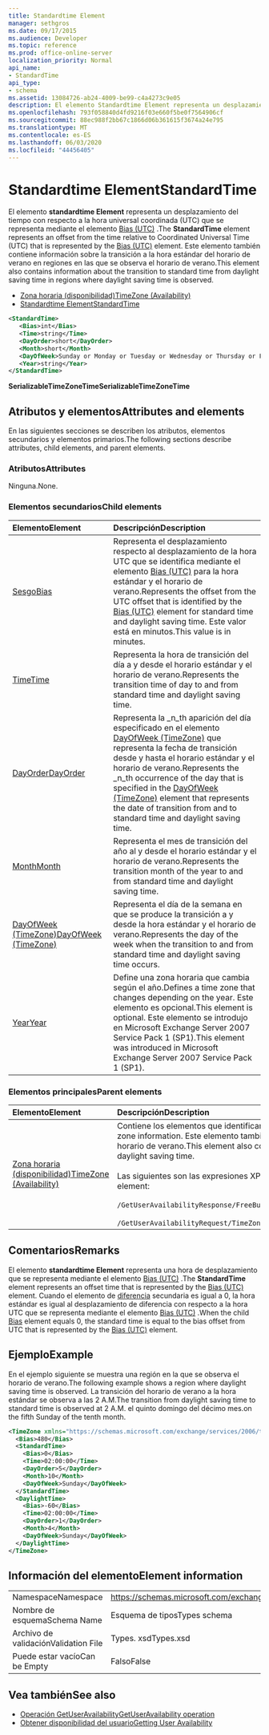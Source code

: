 ```yaml
---
title: Standardtime Element
manager: sethgros
ms.date: 09/17/2015
ms.audience: Developer
ms.topic: reference
ms.prod: office-online-server
localization_priority: Normal
api_name:
- StandardTime
api_type:
- schema
ms.assetid: 13084726-ab24-4009-be99-c4a4273c9e05
description: El elemento Standardtime Element representa un desplazamiento del tiempo con respecto a la hora universal coordinada (UTC) que se representa mediante el elemento Bias (UTC). Este elemento también contiene información sobre la transición a la hora estándar del horario de verano en regiones en las que se observa el horario de verano.
ms.openlocfilehash: 793f058840d4fd9216f03e660f5be0f7564906cf
ms.sourcegitcommit: 88ec988f2bb67c1866d06b361615f3674a24e795
ms.translationtype: MT
ms.contentlocale: es-ES
ms.lasthandoff: 06/03/2020
ms.locfileid: "44456405"
---
```

# <a name="standardtime"></a><span data-ttu-id="8b3c2-104">Standardtime Element</span><span class="sxs-lookup"><span data-stu-id="8b3c2-104">StandardTime</span></span>

<span data-ttu-id="8b3c2-105">El elemento **standardtime Element** representa un desplazamiento del tiempo con respecto a la hora universal coordinada (UTC) que se representa mediante el elemento [Bias (UTC)](bias-utc.md) .</span><span class="sxs-lookup"><span data-stu-id="8b3c2-105">The **StandardTime** element represents an offset from the time relative to Coordinated Universal Time (UTC) that is represented by the [Bias (UTC)](bias-utc.md) element.</span></span> <span data-ttu-id="8b3c2-106">Este elemento también contiene información sobre la transición a la hora estándar del horario de verano en regiones en las que se observa el horario de verano.</span><span class="sxs-lookup"><span data-stu-id="8b3c2-106">This element also contains information about the transition to standard time from daylight saving time in regions where daylight saving time is observed.</span></span> 
  
- [<span data-ttu-id="8b3c2-107">Zona horaria (disponibilidad)</span><span class="sxs-lookup"><span data-stu-id="8b3c2-107">TimeZone (Availability)</span></span>](timezone-availability.md)
- [<span data-ttu-id="8b3c2-108">Standardtime Element</span><span class="sxs-lookup"><span data-stu-id="8b3c2-108">StandardTime</span></span>](standardtime.md)
  
```xml
<StandardTime>
   <Bias>int</Bias>
   <Time>string</Time>
   <DayOrder>short</DayOrder>
   <Month>short</Month>
   <DayOfWeek>Sunday or Monday or Tuesday or Wednesday or Thursday or Friday or Saturday</DayOfWeek>
   <Year>string</Year>
</StandardTime>
```

 <span data-ttu-id="8b3c2-109">**SerializableTimeZoneTime**</span><span class="sxs-lookup"><span data-stu-id="8b3c2-109">**SerializableTimeZoneTime**</span></span>
## <a name="attributes-and-elements"></a><span data-ttu-id="8b3c2-110">Atributos y elementos</span><span class="sxs-lookup"><span data-stu-id="8b3c2-110">Attributes and elements</span></span>

<span data-ttu-id="8b3c2-111">En las siguientes secciones se describen los atributos, elementos secundarios y elementos primarios.</span><span class="sxs-lookup"><span data-stu-id="8b3c2-111">The following sections describe attributes, child elements, and parent elements.</span></span>
  
### <a name="attributes"></a><span data-ttu-id="8b3c2-112">Atributos</span><span class="sxs-lookup"><span data-stu-id="8b3c2-112">Attributes</span></span>

<span data-ttu-id="8b3c2-113">Ninguna.</span><span class="sxs-lookup"><span data-stu-id="8b3c2-113">None.</span></span>
  
### <a name="child-elements"></a><span data-ttu-id="8b3c2-114">Elementos secundarios</span><span class="sxs-lookup"><span data-stu-id="8b3c2-114">Child elements</span></span>

|<span data-ttu-id="8b3c2-115">**Elemento**</span><span class="sxs-lookup"><span data-stu-id="8b3c2-115">**Element**</span></span>|<span data-ttu-id="8b3c2-116">**Descripción**</span><span class="sxs-lookup"><span data-stu-id="8b3c2-116">**Description**</span></span>|
|:-----|:-----|
|[<span data-ttu-id="8b3c2-117">Sesgo</span><span class="sxs-lookup"><span data-stu-id="8b3c2-117">Bias</span></span>](bias.md) <br/> |<span data-ttu-id="8b3c2-118">Representa el desplazamiento respecto al desplazamiento de la hora UTC que se identifica mediante el elemento [Bias (UTC)](bias-utc.md) para la hora estándar y el horario de verano.</span><span class="sxs-lookup"><span data-stu-id="8b3c2-118">Represents the offset from the UTC offset that is identified by the [Bias (UTC)](bias-utc.md) element for standard time and daylight saving time.</span></span> <span data-ttu-id="8b3c2-119">Este valor está en minutos.</span><span class="sxs-lookup"><span data-stu-id="8b3c2-119">This value is in minutes.</span></span>  <br/> |
|[<span data-ttu-id="8b3c2-120">Time</span><span class="sxs-lookup"><span data-stu-id="8b3c2-120">Time</span></span>](time.md) <br/> |<span data-ttu-id="8b3c2-121">Representa la hora de transición del día a y desde el horario estándar y el horario de verano.</span><span class="sxs-lookup"><span data-stu-id="8b3c2-121">Represents the transition time of day to and from standard time and daylight saving time.</span></span>  <br/> |
|[<span data-ttu-id="8b3c2-122">DayOrder</span><span class="sxs-lookup"><span data-stu-id="8b3c2-122">DayOrder</span></span>](dayorder.md) <br/> |<span data-ttu-id="8b3c2-123">Representa la _n_th aparición del día especificado en el elemento [DayOfWeek (TimeZone)](dayofweek-timezone.md) que representa la fecha de transición desde y hasta el horario estándar y el horario de verano.</span><span class="sxs-lookup"><span data-stu-id="8b3c2-123">Represents the  _n_th occurrence of the day that is specified in the [DayOfWeek (TimeZone)](dayofweek-timezone.md) element that represents the date of transition from and to standard time and daylight saving time.</span></span>  <br/> |
|[<span data-ttu-id="8b3c2-124">Month</span><span class="sxs-lookup"><span data-stu-id="8b3c2-124">Month</span></span>](month.md) <br/> |<span data-ttu-id="8b3c2-125">Representa el mes de transición del año al y desde el horario estándar y el horario de verano.</span><span class="sxs-lookup"><span data-stu-id="8b3c2-125">Represents the transition month of the year to and from standard time and daylight saving time.</span></span>  <br/> |
|[<span data-ttu-id="8b3c2-126">DayOfWeek (TimeZone)</span><span class="sxs-lookup"><span data-stu-id="8b3c2-126">DayOfWeek (TimeZone)</span></span>](dayofweek-timezone.md) <br/> |<span data-ttu-id="8b3c2-127">Representa el día de la semana en que se produce la transición a y desde la hora estándar y el horario de verano.</span><span class="sxs-lookup"><span data-stu-id="8b3c2-127">Represents the day of the week when the transition to and from standard time and daylight saving time occurs.</span></span>  <br/> |
|[<span data-ttu-id="8b3c2-128">Year</span><span class="sxs-lookup"><span data-stu-id="8b3c2-128">Year</span></span>](year.md) <br/> |<span data-ttu-id="8b3c2-129">Define una zona horaria que cambia según el año.</span><span class="sxs-lookup"><span data-stu-id="8b3c2-129">Defines a time zone that changes depending on the year.</span></span> <span data-ttu-id="8b3c2-130">Este elemento es opcional.</span><span class="sxs-lookup"><span data-stu-id="8b3c2-130">This element is optional.</span></span> <span data-ttu-id="8b3c2-131">Este elemento se introdujo en Microsoft Exchange Server 2007 Service Pack 1 (SP1).</span><span class="sxs-lookup"><span data-stu-id="8b3c2-131">This element was introduced in Microsoft Exchange Server 2007 Service Pack 1 (SP1).</span></span>  <br/> |
   
### <a name="parent-elements"></a><span data-ttu-id="8b3c2-132">Elementos principales</span><span class="sxs-lookup"><span data-stu-id="8b3c2-132">Parent elements</span></span>

|<span data-ttu-id="8b3c2-133">**Elemento**</span><span class="sxs-lookup"><span data-stu-id="8b3c2-133">**Element**</span></span>|<span data-ttu-id="8b3c2-134">**Descripción**</span><span class="sxs-lookup"><span data-stu-id="8b3c2-134">**Description**</span></span>|
|:-----|:-----|
|[<span data-ttu-id="8b3c2-135">Zona horaria (disponibilidad)</span><span class="sxs-lookup"><span data-stu-id="8b3c2-135">TimeZone (Availability)</span></span>](timezone-availability.md) <br/> | <span data-ttu-id="8b3c2-136">Contiene los elementos que identifican la información de la zona horaria.</span><span class="sxs-lookup"><span data-stu-id="8b3c2-136">Contains elements that identify time zone information.</span></span> <span data-ttu-id="8b3c2-137">Este elemento también contiene información sobre la transición entre el horario estándar y el horario de verano.</span><span class="sxs-lookup"><span data-stu-id="8b3c2-137">This element also contains information about the transition between standard time and daylight saving time.</span></span> <br/><br/><span data-ttu-id="8b3c2-138">Las siguientes son las expresiones XPath de este elemento:</span><span class="sxs-lookup"><span data-stu-id="8b3c2-138">The following are the XPath expressions to this element:</span></span> <br/> <br/>  `/GetUserAvailabilityResponse/FreeBusyResponseArray/FreeBusyResponse/FreeBusyView/WorkingHours/TimeZone` <br/> <br/> `/GetUserAvailabilityRequest/TimeZone` <br/> |
   
## <a name="remarks"></a><span data-ttu-id="8b3c2-139">Comentarios</span><span class="sxs-lookup"><span data-stu-id="8b3c2-139">Remarks</span></span>

<span data-ttu-id="8b3c2-140">El elemento **standardtime Element** representa una hora de desplazamiento que se representa mediante el elemento [Bias (UTC)](bias-utc.md) .</span><span class="sxs-lookup"><span data-stu-id="8b3c2-140">The **StandardTime** element represents an offset time that is represented by the [Bias (UTC)](bias-utc.md) element.</span></span> <span data-ttu-id="8b3c2-141">Cuando el elemento de [diferencia](bias.md) secundaria es igual a 0, la hora estándar es igual al desplazamiento de diferencia con respecto a la hora UTC que se representa mediante el elemento [Bias (UTC)](bias-utc.md) .</span><span class="sxs-lookup"><span data-stu-id="8b3c2-141">When the child [Bias](bias.md) element equals 0, the standard time is equal to the bias offset from UTC that is represented by the [Bias (UTC)](bias-utc.md) element.</span></span> 
  
## <a name="example"></a><span data-ttu-id="8b3c2-142">Ejemplo</span><span class="sxs-lookup"><span data-stu-id="8b3c2-142">Example</span></span>

<span data-ttu-id="8b3c2-143">En el ejemplo siguiente se muestra una región en la que se observa el horario de verano.</span><span class="sxs-lookup"><span data-stu-id="8b3c2-143">The following example shows a region where daylight saving time is observed.</span></span> <span data-ttu-id="8b3c2-144">La transición del horario de verano a la hora estándar se observa a las 2 A.M.</span><span class="sxs-lookup"><span data-stu-id="8b3c2-144">The transition from daylight saving time to standard time is observed at 2 A.M.</span></span> <span data-ttu-id="8b3c2-145">el quinto domingo del décimo mes.</span><span class="sxs-lookup"><span data-stu-id="8b3c2-145">on the fifth Sunday of the tenth month.</span></span>
  
```xml
<TimeZone xmlns="https://schemas.microsoft.com/exchange/services/2006/types">
  <Bias>480</Bias>
  <StandardTime>
    <Bias>0</Bias>
    <Time>02:00:00</Time>
    <DayOrder>5</DayOrder>
    <Month>10</Month>
    <DayOfWeek>Sunday</DayOfWeek>
  </StandardTime>
  <DaylightTime>
    <Bias>-60</Bias>
    <Time>02:00:00</Time>
    <DayOrder>1</DayOrder>
    <Month>4</Month>
    <DayOfWeek>Sunday</DayOfWeek>
  </DaylightTime>
</TimeZone>
```

## <a name="element-information"></a><span data-ttu-id="8b3c2-146">Información del elemento</span><span class="sxs-lookup"><span data-stu-id="8b3c2-146">Element information</span></span>

|||
|:-----|:-----|
|<span data-ttu-id="8b3c2-147">Namespace</span><span class="sxs-lookup"><span data-stu-id="8b3c2-147">Namespace</span></span>  <br/> |https://schemas.microsoft.com/exchange/services/2006/types  <br/> |
|<span data-ttu-id="8b3c2-148">Nombre de esquema</span><span class="sxs-lookup"><span data-stu-id="8b3c2-148">Schema Name</span></span>  <br/> |<span data-ttu-id="8b3c2-149">Esquema de tipos</span><span class="sxs-lookup"><span data-stu-id="8b3c2-149">Types schema</span></span>  <br/> |
|<span data-ttu-id="8b3c2-150">Archivo de validación</span><span class="sxs-lookup"><span data-stu-id="8b3c2-150">Validation File</span></span>  <br/> |<span data-ttu-id="8b3c2-151">Types. xsd</span><span class="sxs-lookup"><span data-stu-id="8b3c2-151">Types.xsd</span></span>  <br/> |
|<span data-ttu-id="8b3c2-152">Puede estar vacío</span><span class="sxs-lookup"><span data-stu-id="8b3c2-152">Can be Empty</span></span>  <br/> |<span data-ttu-id="8b3c2-153">Falso</span><span class="sxs-lookup"><span data-stu-id="8b3c2-153">False</span></span>  <br/> |
   
## <a name="see-also"></a><span data-ttu-id="8b3c2-154">Vea también</span><span class="sxs-lookup"><span data-stu-id="8b3c2-154">See also</span></span>

- [<span data-ttu-id="8b3c2-155">Operación GetUserAvailability</span><span class="sxs-lookup"><span data-stu-id="8b3c2-155">GetUserAvailability operation</span></span>](getuseravailability-operation.md)
- [<span data-ttu-id="8b3c2-156">Obtener disponibilidad del usuario</span><span class="sxs-lookup"><span data-stu-id="8b3c2-156">Getting User Availability</span></span>](https://msdn.microsoft.com/library/d4133fcb-9b0f-4e6b-aadf-a389da83516a%28Office.15%29.aspx)

